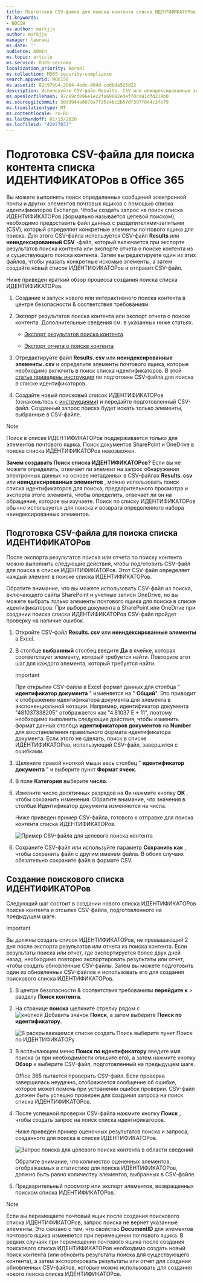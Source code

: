 ```yaml
---
title: Подготовка CSV-файла для поиска контента списка ИДЕНТИФИКАТОРов в Office 365
f1.keywords:
- NOCSH
ms.author: markjjo
author: markjjo
manager: laurawi
ms.date: ''
audience: Admin
ms.topic: article
ms.service: O365-seccomp
localization_priority: Normal
ms.collection: M365-security-compliance
search.appverid: MOE150
ms.assetid: 82c97bb4-2b64-4edc-804d-cedbda525d22
description: Используйте CSV-файл Results. CSV или неиндексированные элементы из существующего поиска контента, чтобы создать поиск списка ИДЕНТИФИКАТОРов, который возвращает определенные сообщения электронной почты. Поиск в списке ИДЕНТИФИКАТОРов обычно используется для возврата частично индексированных элементов почтового ящика.
ms.openlocfilehash: 97c69cd096e1ec2fa69082edef70cd41dfd229b0
ms.sourcegitcommit: 3dd9944a6070a7f35c4bc2b57df397f844c3fe79
ms.translationtype: MT
ms.contentlocale: ru-RU
ms.lasthandoff: 02/15/2020
ms.locfileid: "42077033"
---
```

# <a name="prepare-a-csv-file-for-an-id-list-content-search-in-office-365"></a>Подготовка CSV-файла для поиска контента списка ИДЕНТИФИКАТОРов в Office 365

Вы можете выполнять поиск определенных сообщений электронной почты и других элементов почтовых ящиков с помощью списка идентификаторов Exchange. Чтобы создать запрос на поиск списка ИДЕНТИФИКАТОРов (формально называется целевой поиском), необходимо предоставить файл данных с разделителями-запятыми (CSV), который определяет конкретные элементы почтового ящика для поиска. Для этого CSV-файла используется CSV-файл **Results** или **неиндексированный CSV** -файл, который включается при экспорте результатов поиска контента или экспорте отчета о поиске контента из и существующего поиска контента. Затем вы редактируете один из этих файлов, чтобы указать конкретные искомые элементы, а затем создайте новый список ИДЕНТИФИКАТОРов и отправит CSV-файл.

Ниже приведен краткий обзор процесса создания поиска списка ИДЕНТИФИКАТОРов.

1. Создание и запуск нового или интерактивного поиска контента в центре безопасности & соответствия требованиям.

2. Экспорт результатов поиска контента или экспорт отчета о поиске контента. Дополнительные сведения см. в указанных ниже статьях.

    - [Экспорт результатов поиска контента](export-search-results.md)

    - [Экспорт отчета о поиске контента](export-a-content-search-report.md)

3. Отредактируйте файл **Results. csv** или **неиндексированные элементы. csv** и определите элементы почтового ящика, которые необходимо включить в поиск списка идентификаторов. В этой [статье приведены инструкции](#prepare-the-csv-file-for-an-id-list-search) по подготовке CSV-файла для поиска в списке идентификаторов.

4. Создайте новый поисковый список ИДЕНТИФИКАТОРов (ознакомьтесь с [инструкциями](#create-an-id-list-search)) и передайте подготовленный CSV-файл. Созданный запрос поиска будет искать только элементы, выбранные в CSV-файле.

> [!NOTE]
> Поиск в списке ИДЕНТИФИКАТОРов поддерживается только для элементов почтового ящика. Поиск документов SharePoint и OneDrive в поиске списка ИДЕНТИФИКАТОРов невозможен.

 **Зачем создавать Поиск списка ИДЕНТИФИКАТОРов?** Если вы не можете определить, отвечает ли элемент на запрос обнаружения электронных данных на основе метаданных в CSV-файлах **Results. csv** или **неиндексированных элементов** , можно использовать поиск списка идентификаторов для поиска, предварительного просмотра и экспорта этого элемента, чтобы определить, отвечает ли он на обращение, которое вы изучаете. Поиск по списку ИДЕНТИФИКАТОРов обычно используется для поиска и возврата определенного набора неиндексированных элементов.

## <a name="prepare-the-csv-file-for-an-id-list-search"></a>Подготовка CSV-файла для поиска списка ИДЕНТИФИКАТОРов

После экспорта результатов поиска или отчета по поиску контента можно выполнить следующие действия, чтобы подготовить CSV-файл для поиска в списке ИДЕНТИФИКАТОРов. Этот CSV-файл определяет каждый элемент в поиске списка ИДЕНТИФИКАТОРов.

Обратите внимание, что вы можете использовать CSV-файл из поиска, включающего сайты SharePoint и учетные записи OneDrive, но вы можете выбрать *только* элементы почтового ящика для поиска в списке идентификаторов. При выборе документа в SharePoint или OneDrive при создании поиска списка ИДЕНТИФИКАТОРов CSV-файл пройдет проверку на наличие ошибок.

1. Откройте CSV-файл **Results. csv** или **неиндексированные элементы** в Excel.

2. В столбце **выбранный** столбец введите **Да** в ячейке, которая соответствует элементу, который требуется найти. Повторите этот шаг для каждого элемента, который требуется найти.

    > [!IMPORTANT]
    > При открытии CSV-файла в Excel формат данных для столбца " **идентификатор документа** " изменяется на " **Общий**". Это приводит к отображению идентификатора документа для элемента в экспоненциальной нотации. Например, идентификатор документа "481037338205" отображается как "4.81037 E + 11", поэтому необходимо выполнить следующие действия, чтобы изменить формат данных столбца **идентификаторов документов** на **Number** для восстановления правильного формата идентификатора документа. Если этого не сделать, поиск в списке ИДЕНТИФИКАТОРов, использующий CSV-файл, завершится с ошибками.

3. Щелкните правой кнопкой мыши весь столбец " **идентификатор документа** " и выберите пункт **Формат ячеек**.

4. В поле **Категория** выберите **число**.

5. Измените число десятичных разрядов на **0**и нажмите кнопку **ОК** , чтобы сохранить изменения. Обратите внимание, что значения в столбце Идентификатор документа изменяются на числа.

    Ниже приведен пример CSV-файла, готового к отправке для поиска контента списка ИДЕНТИФИКАТОРов.

    ![Пример CSV-файла для целевого поиска контента](../media/8371b8cb-1638-496e-9be1-fe1565757d67.png)

6. Сохраните CSV-файл или используйте параметр **Сохранить как** , чтобы сохранить файл с другим именем файла. В обоих случаях обязательно сохраните файл в формате CSV.

## <a name="create-an-id-list-search"></a>Создание поискового списка ИДЕНТИФИКАТОРов

Следующий шаг состоит в создании нового списка ИДЕНТИФИКАТОРов поиска контента и отсылке CSV-файла, подготовленного на предыдущем шаге.

> [!IMPORTANT]
> Вы должны создать список ИДЕНТИФИКАТОРов, не превышающий 2 дня после экспорта результатов или отчета из поиска контента. Если результаты поиска или отчет, где экспортируется более двух дней назад, необходимо повторно экспортировать результаты или отчет, чтобы создать обновленные CSV-файлы. Затем вы можете подготовить один из обновленных CSV-файлов и использовать его для создания поискового списка ИДЕНТИФИКАТОРов.

1. В центре безопасности & соответствия требованиям **перейдите к** \> разделу **Поиск контента**.

2. На странице **поиска** щелкните стрелку рядом с ![кнопкой Добавить значок](../media/8ee52980-254b-440b-99a2-18d068de62d3.gif) **Поиск**, а затем выберите **Поиск по идентификатору**.

    ![В раскрывающемся списке создать Поиск выберите пункт Поиск по ИДЕНТИФИКАТОРу](../media/e65f9942-09b2-4127-865e-e64029a590df.png)

3. В всплывающем меню **Поиск по идентификатору** введите имя поиска (и при необходимости опишите его), а затем нажмите кнопку **Обзор** и выберите CSV-файл, подготовленный на предыдущем шаге.

    Office 365 пытается проверить CSV-файл. Если проверка завершилась неудачно, отображается сообщение об ошибке, которое может помочь при устранении ошибок проверки. CSV-файл должен быть успешно проверен для создания запроса на поиск списка ИДЕНТИФИКАТОРов.

4. После успешной проверки CSV-файла нажмите кнопку **Поиск** , чтобы создать запрос на поиск списка идентификаторов.

    Ниже приведен пример оценочных результатов поиска и запроса, созданного для поиска в списке ИДЕНТИФИКАТОРов.

    ![Запрос поиска для целевого поиска контента в области сведений](../media/dbd9e570-c04b-4056-a8a7-37e9916ec683.png)

    Обратите внимание, что количество оцененных элементов, отображаемых в статистике для поиска ИДЕНТИФИКАТОРов, должно быть равно количеству элементов, выбранных в CSV-файле.

5. Предварительный просмотр или экспорт элементов, возвращенных поиском списка ИДЕНТИФИКАТОРов.

> [!NOTE]
> Если вы перемещаете почтовый ящик после создания поискового списка ИДЕНТИФИКАТОРов, запрос поиска не вернет указанные элементы. Это связано с тем, что свойство **DocumentID** для элементов почтового ящика изменяется при перемещении почтового ящика. В редких случаях при перемещении почтового ящика после создания поискового списка ИДЕНТИФИКАТОРов необходимо создать новый поиск контента (или обновить результаты поиска для существующего контента), а затем экспортировать результаты или отчет для создания обновленных CSV-файлов, которые можно использовать  для создания нового поиска списка ИДЕНТИФИКАТОРов.
